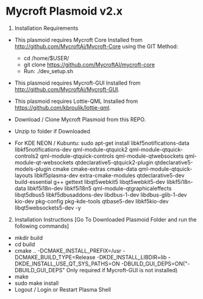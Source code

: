 # Mycroft Plasmoid v2.x

1. Installation Requirements

  + This plasmoid requires Mycroft Core Installed from http://github.com/MycroftAi/Mycroft-Core using the GIT Method:
    + cd /home/$USER/
    + git clone https://github.com/MycroftAI/mycroft-core
    + Run: ./dev_setup.sh
  + This plasmoid requires Mycroft-GUI Installed from http://github.com/MycroftAi/Mycroft-GUI.
  + This plasmoid requires Lottie-QML Installed from https://github.com/kbroulik/lottie-qml.
  
  + Download / Clone Mycroft Plasmoid from this REPO.
  + Unzip to folder if Downloaded

  + For KDE NEON / Kubuntu: sudo apt-get install libkf5notifications-data libkf5notifications-dev qml-module-qtquick2 qml-module-qtquick-controls2 qml-module-qtquick-controls qml-module-qtwebsockets qml-module-qt-websockets qtdeclarative5-qtquick2-plugin qtdeclarative5-models-plugin cmake cmake-extras cmake-data qml-module-qtquick-layouts libkf5plasma-dev extra-cmake-modules qtdeclarative5-dev build-essential g++ gettext libqt5webkit5 libqt5webkit5-dev libkf5i18n-data libkf5i18n-dev libkf5i18n5 qml-module-qtgraphicaleffects libqt5dbus5 libkf5dbusaddons-dev libdbus-1-dev libdbus-glib-1-dev kio-dev pkg-config pkg-kde-tools qtbase5-dev libkf5kio-dev libqt5websockets5-dev -y

2. Installation Instructions [Go To Downloaded Plasmoid Folder and run the following commands]

  + mkdir build
  + cd build
  + cmake .. -DCMAKE_INSTALL_PREFIX=/usr -DCMAKE_BUILD_TYPE=Release -DKDE_INSTALL_LIBDIR=lib -DKDE_INSTALL_USE_QT_SYS_PATHS=ON -DBUILD_GUI_DEPS=ON("-DBUILD_GUI_DEPS" Only required if Mycroft-GUI is not installed)
  + make
  + sudo make install
  + Logout / Login or Restart Plasma Shell
